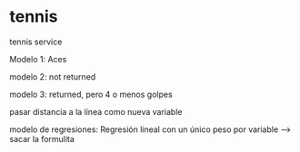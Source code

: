# tennis
tennis service


Modelo 1: 
Aces

modelo 2:
not returned

modelo 3:
returned, pero 4 o menos golpes

pasar distancia a la línea como nueva variable

modelo de regresiones:
Regresión lineal con un único peso por variable --> sacar la formulita

